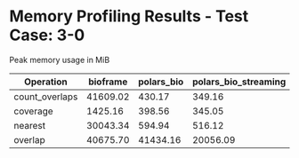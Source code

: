 # Memory Profiling Results - Test Case: 3-0

Peak memory usage in MiB

| Operation | bioframe | polars_bio | polars_bio_streaming | pyranges0 | pyranges1 |
|-----------|---|---|---|---|---|
| count_overlaps | 41609.02 | 430.17 | 349.16 | 26001.45 | 26587.59 |
| coverage | 1425.16 | 398.56 | 345.05 | 26000.83 | 26537.75 |
| nearest | 30043.34 | 594.94 | 516.12 | 1034.83 | 1077.89 |
| overlap | 40675.70 | 41434.16 | 20056.09 | 38258.81 | 39118.56 |
